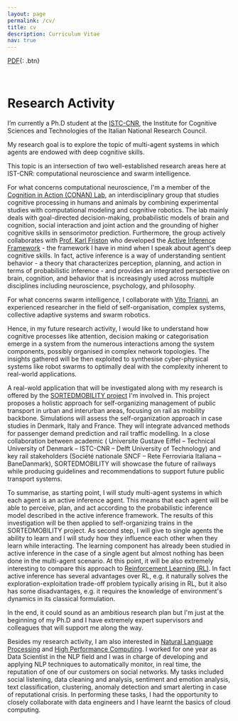 ```yaml
---
layout: page
permalink: /cv/
title: cv
description: Curriculum Vitae
nav: true
---
```

[PDF](../assets/pdf/my_cv.pdf){: .btn}

<!-- {% capture details %}
[PDF](../assets/pdf/my_cv.pdf){: .btn}
{% endcapture %}
{% capture summary %}Download{% endcapture %}{% include hide_details.html %} -->

<!-- {% capture details %}
<embed src="../assets/pdf/my_cv.pdf" width="800" height="800">
{% endcapture %}
{% capture summary %}Preview{% endcapture %}{% include hide_details.html %} -->

<br/>

# Research Activity

I’m currently a Ph.D student at the [ISTC-CNR](https://www.istc.cnr.it/en), the Institute for Cognitive Sciences and Technologies of the Italian National Research Council.

My research goal is to explore the topic of multi-agent systems in which agents are endowed with deep cognitive skills.

This topic is an intersection of two well-established research areas here at IST-CNR: computational neuroscience and swarm intelligence.

For what concerns computational neuroscience, I'm a member of the [Cognition in Action (CONAN) Lab](https://www.istc.cnr.it/en/group/conan-0), an interdisciplinary group that studies cognitive processing in humans and animals by combining experimental studies with computational modeling and cognitive robotics. The lab mainly deals with goal-directed decision-making, probabilistic models of brain and cognition, social interaction and joint action and the grounding of higher cognitive skills in sensorimotor prediction.
Furthermore, the group actively collaborates with [Prof. Karl Friston](https://en.wikipedia.org/wiki/Karl_J._Friston) who developed the [Active Inference Framework](https://en.wikipedia.org/wiki/Free_energy_principle) - the framework I have in mind when I speak about agent's deep cognitive skills. In fact, active inference is a way of understanding sentient behavior - a theory that characterizes perception, planning, and action in terms of probabilistic inference - and provides an integrated perspective on brain, cognition, and behavior that is increasingly used across multiple disciplines including neuroscience, psychology, and philosophy.

For what concerns swarm intelligence, I collaborate with [Vito Trianni](https://www.istc.cnr.it/en/people/vito-trianni), an experienced researcher in the field of self-organisation, complex systems, collective adaptive systems and swarm robotics.

Hence, in my future research activity, I would like to understand how cognitive processes like attention, decision making or categorisation emerge in a system from the numerous interactions among the system components, possibly organised in complex network topologies. The insights gathered will be then exploited to synthesise cyber-physical systems like robot swarms to optimally deal with the complexity inherent to real-world applications.

A real-wold application that will be investigated along with my research is offered by the [SORTEDMOBILITY project](https://jpi-urbaneurope.eu/project/sortedmobility/) I'm involved in. This project proposes a holistic approach for self-organizing management of public transport in urban and interurban areas, focusing on rail as mobility backbone. Simulations will assess the self-organization approach in case studies in Denmark, Italy and France. They will integrate advanced methods for passenger demand prediction and rail traffic modelling. In a close collaboration between academic ( Universite Gustave Eiffel – Technical University of Denmark – ISTC-CNR – Delft University of Technology) and key rail stakeholders (Société nationale SNCF – Rete Ferroviaria Italiana – BaneDanmark), SORTEDMOBILITY will showcase the future of railways while producing guidelines and recommendations to support future public transport systems.

To summarise, as starting point, I will study multi-agent systems in which each agent is an active inference agent. This means that each agent will be able to perceive, plan, and act according to the probabilistic inference model described in the active inference framework. The results of this investigation will be then applied to self-organizing trains in the SORTEDMOBILITY project. 
As second step, I will give to single agents the ability to learn and I will study how they influence each other when they learn while interacting. The learning component has already been studied in active inference in the case of a single agent but almost nothing has been done in the multi-agent scenario. 
At this point, it will be also extremely interesting to compare this approach to [Reinforcement Learning (RL)](https://en.wikipedia.org/wiki/Reinforcement_learning). In fact active inference has several advantages over RL, e.g. it naturally solves the exploration-exploitation trade-off problem typically arising in RL, but it also has some disadvantages, e.g. it requires the knowledge of environment's dynamics in its classical formulation.  

In the end, it could sound as an ambitious research plan but I'm just at the beginning of my Ph.D and I have extremely expert supervisors and colleagues that will support me along the way.  

Besides my research activity, I am also interested in [Natural Language Processing](https://en.wikipedia.org/wiki/Natural_language_processing) and [High Performance Computing](https://en.wikipedia.org/wiki/High-performance_computing). I worked for one year as Data Scientist in the NLP field and I was in charge of developing and applying NLP techniques to automatically monitor, in real time, the reputation of one of our customers on social networks. My tasks included social listening, data cleaning and analysis, sentiment and emotion analysis, text classification, clustering, anomaly detection and smart alerting in case of reputational crisis. In performing these tasks, I had the opportunity to closely collaborate with data engineers and I have learnt the basics of cloud computing.

